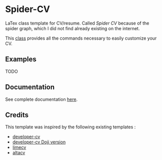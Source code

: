 # Spider-CV
LaTex class template for CV/resume.
Called _Spider CV_ because of the spider graph, which I did not find already existing on the internet.

This [class](spidercv.cls) provides all the commands necessary to easily customize your CV.

## Examples
TODO

## Documentation
See complete documentation [here](Documentation.md).


## Credits
This template was inspired by the following existing templates :
- [developer-cv](https://www.latextemplates.com/template/developer-cv)
- [developer-cv Doji version](https://fr.overleaf.com/latex/templates/doji-cv-template/qgrgkscqndms)
- [limecv](https://github.com/opieters/limecv)
- [altacv](https://github.com/liantze/AltaCV)